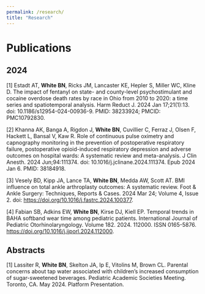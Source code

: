 ```yaml
---
permalink: /research/
title: "Research"
---
```


# Publications #

## 2024 ## 

[1] Estadt AT, **White BN**, Ricks JM, Lancaster KE, Hepler S, Miller WC, Kline D. The impact of fentanyl on state- and county-level psychostimulant and cocaine overdose death rates by race in Ohio from 2010 to 2020: a time series and spatiotemporal analysis. Harm Reduct J. 2024 Jan 17;21(1):13. doi: 10.1186/s12954-024-00936-9. PMID: 38233924; PMCID: PMC10792830.

[2] Khanna AK, Banga A, Rigdon J, **White BN**, Cuvillier C, Ferraz J, Olsen F, Hackett L, Bansal V, Kaw R. Role of continuous pulse oximetry and capnography monitoring in the prevention of postoperative respiratory failure, postoperative opioid-induced respiratory depression and adverse outcomes on hospital wards: A systematic review and meta-analysis. J Clin Anesth. 2024 Jun;94:111374. doi: 10.1016/j.jclinane.2024.111374. Epub 2024 Jan 6. PMID: 38184918.

[3] Vesely BD, Kipp JA, Lance TA, **White BN**, Medda AW, Scott AT. BMI influence on total ankle arthroplasty outcomes: A systematic review. Foot & Ankle Surgery: Techniques, Reports & Cases. 2024 Mar 24; Volume 4, Issue 2. doi: https://doi.org/10.1016/j.fastrc.2024.100377.

[4] Fabian SB, Adkins EW, **White BN**, Kirse DJ, Kiell EP. Temporal trends in BAHA softband wear time among pediatric patients. International Journal of Pediatric Otorhinolaryngology. Volume 182. 2024. 112000. ISSN 0165-5876. https://doi.org/10.1016/j.ijporl.2024.112000.

## Abstracts ##
[1] Lassiter R, **White BN**, Skelton JA, Ip E, Vitolins M, Brown CL. Parental concerns about tap water associated with children’s increased consumption of sugar-sweetened beverages. Pediatric Academic Societies Meeting. Toronto, CA. May 2024. Platform Presentation.
